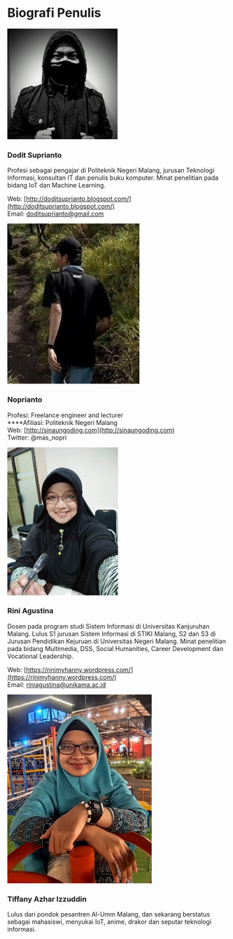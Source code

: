 # Biografi Penulis

![](.gitbook/assets/0.jpeg)

### **Dodit Suprianto**

Profesi sebagai pengajar di Politeknik Negeri Malang, jurusan Teknologi Informasi, konsultan IT dan penulis buku komputer. Minat penelitian pada bidang IoT dan Machine Learning.

Web: [http://doditsuprianto.blogspot.com/](http://doditsuprianto.blogspot.com/)  
Email: doditsuprianto@gmail.com

![](.gitbook/assets/noprianto.jpg)

### **Noprianto**

Profesi: Freelance engineer and lecturer   
****Afiliasi: Politeknik Negeri Malang   
Web: [http://sinaungoding.com](http://sinaungoding.com)   
Twitter: @mas\_nopri

![](.gitbook/assets/1%20%281%29.jpeg)

### **Rini Agustina**

Dosen pada program studi Sistem Informasi di Universitas Kanjuruhan Malang. Lulus S1 jurusan Sistem Informasi di STIKI Malang, S2 dan S3 di Jurusan Pendidikan Kejuruan di Universitas Negeri Malang. Minat penelitian pada bidang Multimedia, DSS, Social Humanities, Career Development dan Vocational Leadership.

Web: [https://rinimyhanny.wordpress.com/](https://rinimyhanny.wordpress.com/)  
Email: riniagustina@unikama.ac.id

![](.gitbook/assets/2%20%281%29%20%281%29.jpeg)

### **Tiffany Azhar Izzuddin**

Lulus dari pondok pesantren Al-Umm Malang, dan sekarang berstatus sebagai mahasiswi, menyukai IoT, anime, drakor dan seputar teknologi informasi.


